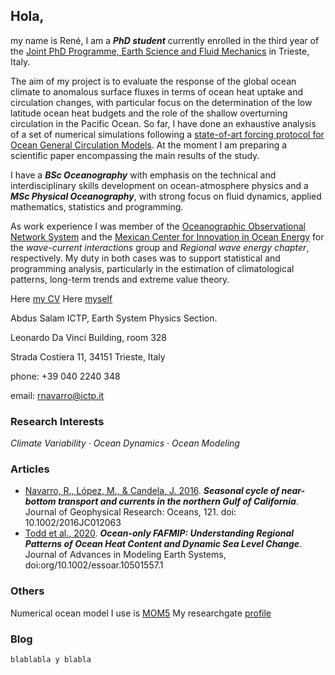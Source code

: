 ## Hola, 

my name is René, I am a ***PhD student*** currently enrolled in the third year of the [Joint PhD Programme, Earth Science and Fluid Mechanics](https://web.units.it/dottorato/esfm/) in Trieste, Italy. 

The aim of my project is to evaluate the response of the global ocean climate to anomalous surface fluxes in terms of ocean heat uptake and circulation changes, with particular focus on the determination of the low latitude ocean heat budgets and the role of the shallow overturning circulation in the Pacific Ocean.
So far, I have done an exhaustive analysis of a set of numerical simulations following a [state-of-art forcing protocol for Ocean General Circulation Models](http://www.fafmip.org/). At the moment I am preparing a scientific paper encompassing the main results of the study.

I have a ***BSc Oceanography*** with emphasis on the technical and interdisciplinary skills development on ocean-atmosphere physics
and a ***MSc Physical Oceanography***, with strong focus on fluid dynamics, applied mathematics, statistics and programming. 

As work experience I was member of the [Oceanographic Observational Network System](https://cigom.org/en/) and the [Mexican Center for Innovation in Ocean Energy](https://cemieoceano.mx/) for the _wave-current interactions_ group and _Regional wave energy chapter_, respectively. My duty in both cases was to support statistical and programming analysis, particularly in the estimation of climatological patterns, long-term trends and extreme value theory.

Here [my CV](https://raw.githubusercontent.com/enerle/enerle.github.io/main/ReneNavarro_CV.pdf)
Here [myself](https://raw.githubusercontent.com/enerle/enerle.github.io/main/fig.jpeg)

Abdus Salam ICTP, Earth System Physics Section.

Leonardo Da Vinci Building, room 328

Strada Costiera 11, 34151 Trieste, Italy

phone: +39 040 2240 348

email: rnavarro@ictp.it

### Research Interests
_Climate Variability · Ocean Dynamics · Ocean Modeling_


### Articles
- [Navarro, R., López, M., & Candela, J. 2016](). ***Seasonal cycle of near-bottom transport and currents in the northern Gulf of California***. Journal of Geophysical Research: Oceans, 121. doi: 10.1002/2016JC012063
- [Todd et al., 2020](https://agupubs.onlinelibrary.wiley.com/doi/full/10.1029/2019MS002027). ***Ocean-only FAFMIP: Understanding Regional Patterns of Ocean Heat Content and Dynamic Sea Level Change***. Journal of Advances in Modeling Earth Systems, doi:org/10.1002/essoar.10501557.1

### Others
Numerical ocean model I use is [MOM5](https://mom-ocean.github.io/)
My researchgate [profile](https://www.researchgate.net/profile/Rene-Navarro-Labastida)

### Blog 
```markdown
blablabla y blabla
```

